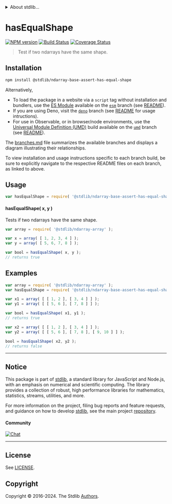 <!--

@license Apache-2.0

Copyright (c) 2024 The Stdlib Authors.

Licensed under the Apache License, Version 2.0 (the "License");
you may not use this file except in compliance with the License.
You may obtain a copy of the License at

   http://www.apache.org/licenses/LICENSE-2.0

Unless required by applicable law or agreed to in writing, software
distributed under the License is distributed on an "AS IS" BASIS,
WITHOUT WARRANTIES OR CONDITIONS OF ANY KIND, either express or implied.
See the License for the specific language governing permissions and
limitations under the License.

-->


<details>
  <summary>
    About stdlib...
  </summary>
  <p>We believe in a future in which the web is a preferred environment for numerical computation. To help realize this future, we've built stdlib. stdlib is a standard library, with an emphasis on numerical and scientific computation, written in JavaScript (and C) for execution in browsers and in Node.js.</p>
  <p>The library is fully decomposable, being architected in such a way that you can swap out and mix and match APIs and functionality to cater to your exact preferences and use cases.</p>
  <p>When you use stdlib, you can be absolutely certain that you are using the most thorough, rigorous, well-written, studied, documented, tested, measured, and high-quality code out there.</p>
  <p>To join us in bringing numerical computing to the web, get started by checking us out on <a href="https://github.com/stdlib-js/stdlib">GitHub</a>, and please consider <a href="https://opencollective.com/stdlib">financially supporting stdlib</a>. We greatly appreciate your continued support!</p>
</details>

# hasEqualShape

[![NPM version][npm-image]][npm-url] [![Build Status][test-image]][test-url] [![Coverage Status][coverage-image]][coverage-url] <!-- [![dependencies][dependencies-image]][dependencies-url] -->

> Test if two ndarrays have the same shape.

<!-- Section to include introductory text. Make sure to keep an empty line after the intro `section` element and another before the `/section` close. -->

<section class="intro">

</section>

<!-- /.intro -->

<!-- Package usage documentation. -->

<section class="installation">

## Installation

```bash
npm install @stdlib/ndarray-base-assert-has-equal-shape
```

Alternatively,

-   To load the package in a website via a `script` tag without installation and bundlers, use the [ES Module][es-module] available on the [`esm`][esm-url] branch (see [README][esm-readme]).
-   If you are using Deno, visit the [`deno`][deno-url] branch (see [README][deno-readme] for usage intructions).
-   For use in Observable, or in browser/node environments, use the [Universal Module Definition (UMD)][umd] build available on the [`umd`][umd-url] branch (see [README][umd-readme]).

The [branches.md][branches-url] file summarizes the available branches and displays a diagram illustrating their relationships.

To view installation and usage instructions specific to each branch build, be sure to explicitly navigate to the respective README files on each branch, as linked to above.

</section>

<section class="usage">

## Usage

```javascript
var hasEqualShape = require( '@stdlib/ndarray-base-assert-has-equal-shape' );
```

#### hasEqualShape( x, y )

Tests if two ndarrays have the same shape.

```javascript
var array = require( '@stdlib/ndarray-array' );

var x = array( [ 1, 2, 3, 4 ] );
var y = array( [ 5, 6, 7, 8 ] );

var bool = hasEqualShape( x, y );
// returns true
```

</section>

<!-- /.usage -->

<!-- Package usage notes. Make sure to keep an empty line after the `section` element and another before the `/section` close. -->

<section class="notes">

</section>

<!-- /.notes -->

<!-- Package usage examples. -->

<section class="examples">

## Examples

<!-- eslint no-undef: "error" -->

```javascript
var array = require( '@stdlib/ndarray-array' );
var hasEqualShape = require( '@stdlib/ndarray-base-assert-has-equal-shape' );

var x1 = array( [ [ 1, 2 ], [ 3, 4 ] ] );
var y1 = array( [ [ 5, 6 ], [ 7, 8 ] ] );

var bool = hasEqualShape( x1, y1 );
// returns true

var x2 = array( [ [ 1, 2 ], [ 3, 4 ] ] );
var y2 = array( [ [ 5, 6 ], [ 7, 8 ], [ 9, 10 ] ] );

bool = hasEqualShape( x2, y2 );
// returns false
```

</section>

<!-- /.examples -->

<!-- Section to include cited references. If references are included, add a horizontal rule *before* the section. Make sure to keep an empty line after the `section` element and another before the `/section` close. -->

<section class="references">

</section>

<!-- /.references -->

<!-- Section for related `stdlib` packages. Do not manually edit this section, as it is automatically populated. -->

<section class="related">

</section>

<!-- /.related -->

<!-- Section for all links. Make sure to keep an empty line after the `section` element and another before the `/section` close. -->


<section class="main-repo" >

* * *

## Notice

This package is part of [stdlib][stdlib], a standard library for JavaScript and Node.js, with an emphasis on numerical and scientific computing. The library provides a collection of robust, high performance libraries for mathematics, statistics, streams, utilities, and more.

For more information on the project, filing bug reports and feature requests, and guidance on how to develop [stdlib][stdlib], see the main project [repository][stdlib].

#### Community

[![Chat][chat-image]][chat-url]

---

## License

See [LICENSE][stdlib-license].


## Copyright

Copyright &copy; 2016-2024. The Stdlib [Authors][stdlib-authors].

</section>

<!-- /.stdlib -->

<!-- Section for all links. Make sure to keep an empty line after the `section` element and another before the `/section` close. -->

<section class="links">

[npm-image]: http://img.shields.io/npm/v/@stdlib/ndarray-base-assert-has-equal-shape.svg
[npm-url]: https://npmjs.org/package/@stdlib/ndarray-base-assert-has-equal-shape

[test-image]: https://github.com/stdlib-js/ndarray-base-assert-has-equal-shape/actions/workflows/test.yml/badge.svg?branch=main
[test-url]: https://github.com/stdlib-js/ndarray-base-assert-has-equal-shape/actions/workflows/test.yml?query=branch:main

[coverage-image]: https://img.shields.io/codecov/c/github/stdlib-js/ndarray-base-assert-has-equal-shape/main.svg
[coverage-url]: https://codecov.io/github/stdlib-js/ndarray-base-assert-has-equal-shape?branch=main

<!--

[dependencies-image]: https://img.shields.io/david/stdlib-js/ndarray-base-assert-has-equal-shape.svg
[dependencies-url]: https://david-dm.org/stdlib-js/ndarray-base-assert-has-equal-shape/main

-->

[chat-image]: https://img.shields.io/gitter/room/stdlib-js/stdlib.svg
[chat-url]: https://app.gitter.im/#/room/#stdlib-js_stdlib:gitter.im

[stdlib]: https://github.com/stdlib-js/stdlib

[stdlib-authors]: https://github.com/stdlib-js/stdlib/graphs/contributors

[umd]: https://github.com/umdjs/umd
[es-module]: https://developer.mozilla.org/en-US/docs/Web/JavaScript/Guide/Modules

[deno-url]: https://github.com/stdlib-js/ndarray-base-assert-has-equal-shape/tree/deno
[deno-readme]: https://github.com/stdlib-js/ndarray-base-assert-has-equal-shape/blob/deno/README.md
[umd-url]: https://github.com/stdlib-js/ndarray-base-assert-has-equal-shape/tree/umd
[umd-readme]: https://github.com/stdlib-js/ndarray-base-assert-has-equal-shape/blob/umd/README.md
[esm-url]: https://github.com/stdlib-js/ndarray-base-assert-has-equal-shape/tree/esm
[esm-readme]: https://github.com/stdlib-js/ndarray-base-assert-has-equal-shape/blob/esm/README.md
[branches-url]: https://github.com/stdlib-js/ndarray-base-assert-has-equal-shape/blob/main/branches.md

[stdlib-license]: https://raw.githubusercontent.com/stdlib-js/ndarray-base-assert-has-equal-shape/main/LICENSE

</section>

<!-- /.links -->

